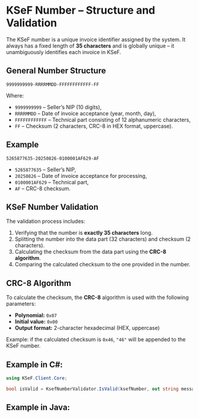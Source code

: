# KSeF Number – Structure and Validation

The KSeF number is a unique invoice identifier assigned by the system. It always has a fixed length of **35 characters** and is globally unique – it unambiguously identifies each invoice in KSeF.

## General Number Structure

```
9999999999-RRRRMMDD-FFFFFFFFFFFF-FF  
```

Where:

* `9999999999` – Seller’s NIP (10 digits),
* `RRRRMMDD` – Date of invoice acceptance (year, month, day),
* `FFFFFFFFFFFF` – Technical part consisting of 12 alphanumeric characters,
* `FF` – Checksum (2 characters, CRC-8 in HEX format, uppercase).

## Example

```
5265877635-20250826-0100001AF629-AF
```

* `5265877635` – Seller’s NIP,
* `20250826` – Date of invoice acceptance for processing,
* `0100001AF629` – Technical part,
* `AF` – CRC-8 checksum.

## KSeF Number Validation

The validation process includes:

1. Verifying that the number is **exactly 35 characters** long.
2. Splitting the number into the data part (32 characters) and checksum (2 characters).
3. Calculating the checksum from the data part using the **CRC-8 algorithm**.
4. Comparing the calculated checksum to the one provided in the number.

## CRC-8 Algorithm

To calculate the checksum, the **CRC-8** algorithm is used with the following parameters:

* **Polynomial:** `0x07`
* **Initial value:** `0x00`
* **Output format:** 2-character hexadecimal (HEX, uppercase)

Example: if the calculated checksum is `0x46`, `"46"` will be appended to the KSeF number.

## Example in C#:

```csharp
using KSeF.Client.Core;

bool isValid = KsefNumberValidator.IsValid(ksefNumber, out string message);
```

## Example in Java:

```java
```
